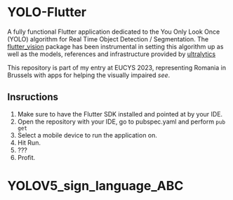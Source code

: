 # YOLO-Flutter

A fully functional Flutter application dedicated to the You Only Look Once (YOLO) algorithm for Real Time Object Detection / Segmentation. The [flutter_vision](https://github.com/vladiH/flutter_vision) package has been instrumental in setting this algorithm up as well as the models, references and infrastructure provided by [ultralytics](https://github.com/ultralytics/ultralytics)

This repository is part of my entry at EUCYS 2023, representing Romania in Brussels with apps for helping the visually impaired *see*.

## Insructions

1. Make sure to have the Flutter SDK installed and pointed at by your IDE.
2. Open the repository with your IDE, go to pubspec.yaml and perform `pub get`
3. Select a mobile device to run the application on.
4. Hit Run.
4. ???
5. Profit.
# YOLOV5_sign_language_ABC
